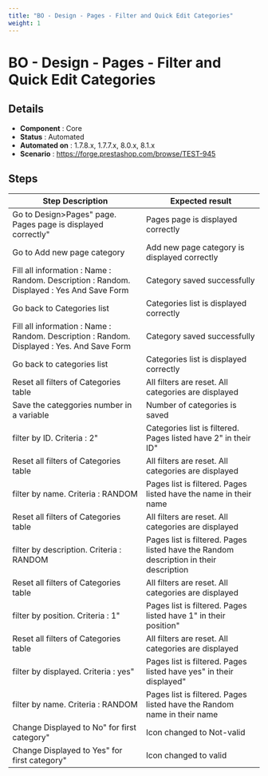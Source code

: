 ```yaml
---
title: "BO - Design - Pages - Filter and Quick Edit Categories"
weight: 1
---
```


# BO - Design - Pages - Filter and Quick Edit Categories
## Details
* **Component** : Core
* **Status** : Automated
* **Automated on** : 1.7.8.x, 1.7.7.x, 8.0.x, 8.1.x
* **Scenario** : https://forge.prestashop.com/browse/TEST-945

## Steps
| Step Description | Expected result |
| ----- | ----- |
| Go to Design>Pages" page. Pages page is displayed correctly" | Pages page is displayed correctly |
| Go to Add new page category | Add new page category is displayed correctly |
| Fill all information : Name : Random. Description : Random. Displayed : Yes And Save Form | Category saved successfully |
| Go back to Categories list | Categories list is displayed correctly |
| Fill all information : Name : Random. Description : Random. Displayed : Yes. And Save Form | Category saved successfully |
| Go back to categories list | Categories list is displayed correctly |
| Reset all filters of Categories table | All filters are reset. All categories are displayed |
| Save the categgories number in a variable | Number of categories is saved |
| filter by ID. Criteria : 2" | Categories list is filtered. Pages listed have 2" in their ID" |
| Reset all filters of Categories table | All filters are reset. All categories are displayed |
| filter by name. Criteria : RANDOM | Pages list is filtered. Pages listed have the name in their name |
| Reset all filters of Categories table | All filters are reset. All categories are displayed |
| filter by description. Criteria : RANDOM | Pages list is filtered. Pages listed have the Random description in their description |
| Reset all filters of Categories table | All filters are reset. All categories are displayed |
| filter by position. Criteria : 1" | Pages list is filtered. Pages listed have 1" in their position" |
| Reset all filters of Categories table | All filters are reset. All categories are displayed |
| filter by displayed. Criteria : yes" | Pages list is filtered. Pages listed have yes" in their displayed" |
| filter by name. Criteria : RANDOM | Pages list is filtered. Pages listed have the Random name in their name |
| Change Displayed to No" for first category" | Icon changed to Not-valid |
| Change Displayed to Yes" for first category" | Icon changed to valid |
